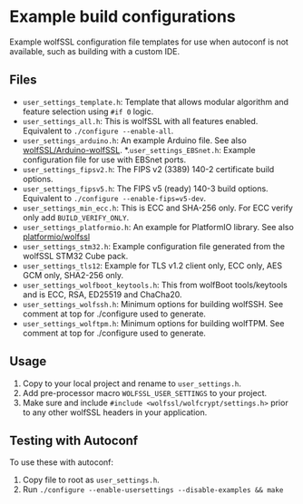 # Example build configurations

Example wolfSSL configuration file templates for use when autoconf is not available, such as building with a custom IDE.

## Files

* `user_settings_template.h`: Template that allows modular algorithm and feature selection using `#if 0` logic.
* `user_settings_all.h`: This is wolfSSL with all features enabled. Equivalent to `./configure --enable-all`.
* `user_settings_arduino.h`: An example Arduino file. See also [wolfSSL/Arduino-wolfSSL](https://github.com/wolfSSL/Arduino-wolfSSL).
*.`user_settings_EBSnet.h`: Example configuration file for use with EBSnet ports.
* `user_settings_fipsv2.h`: The FIPS v2 (3389) 140-2 certificate build options.
* `user_settings_fipsv5.h`: The FIPS v5 (ready) 140-3 build options. Equivalent to `./configure --enable-fips=v5-dev`.
* `user_settings_min_ecc.h`: This is ECC and SHA-256 only. For ECC verify only add `BUILD_VERIFY_ONLY`.
* `user_settings_platformio.h`: An example for PlatformIO library. See also [platformio/wolfssl](https://registry.platformio.org/libraries/wolfssl/wolfssl)
* `user_settings_stm32.h`: Example configuration file generated from the wolfSSL STM32 Cube pack.
* `user_settings_tls12`: Example for TLS v1.2 client only, ECC only, AES GCM only, SHA2-256 only.
* `user_settings_wolfboot_keytools.h`: This from wolfBoot tools/keytools and is ECC, RSA, ED25519 and ChaCha20.
* `user_settings_wolfssh.h`: Minimum options for building wolfSSH. See comment at top for ./configure used to generate.
* `user_settings_wolftpm.h`: Minimum options for building wolfTPM. See comment at top for ./configure used to generate.

## Usage

1. Copy to your local project and rename to `user_settings.h`.
2. Add pre-processor macro `WOLFSSL_USER_SETTINGS` to your project.
3. Make sure and include `#include <wolfssl/wolfcrypt/settings.h>` prior to any other wolfSSL headers in your application.

## Testing with Autoconf

To use these with autoconf:

1. Copy file to root as `user_settings.h`.
2. Run `./configure --enable-usersettings --disable-examples && make`
